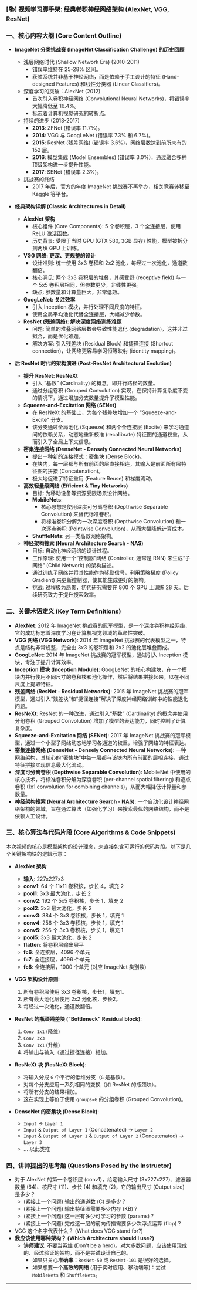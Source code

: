 ### [📚] 视频学习脚手架: 经典卷积神经网络架构 (AlexNet, VGG, ResNet)

### 一、核心内容大纲 (Core Content Outline)
-   **ImageNet 分类挑战赛 (ImageNet Classification Challenge) 的历史回顾**
    -   浅层网络时代 (Shallow Network Era) (2010-2011)
        -   错误率维持在 25-28% 区间。
        -   获胜系统并非基于神经网络，而是依赖于手工设计的特征 (Hand-designed Features) 和线性分类器 (Linear Classifiers)。
    -   深度学习的突破：AlexNet (2012)
        -   首次引入卷积神经网络 (Convolutional Neural Networks)，将错误率大幅降低至 16.4%。
        -   标志着计算机视觉研究的转折点。
    -   持续的进步 (2013-2017)
        -   **2013**: ZFNet (错误率 11.7%)。
        -   **2014**: VGG 与 GoogLeNet (错误率 7.3% 和 6.7%)。
        -   **2015**: ResNet (残差网络) (错误率 3.6%)，网络层数达到前所未有的 152 层。
        -   **2016**: 模型集成 (Model Ensembles) (错误率 3.0%)，通过融合多种顶级架构进一步提升性能。
        -   **2017**: SENet (错误率 2.3%)。
    -   挑战赛的终结
        -   2017 年后，官方的年度 ImageNet 挑战赛不再举办，相关竞赛转移至 Kaggle 等平台。

-   **经典架构详解 (Classic Architectures in Detail)**
    -   **AlexNet 架构**
        -   核心组件 (Core Components): 5 个卷积层，3 个全连接层，使用 ReLU 激活函数。
        -   历史背景: 受限于当时 GPU (GTX 580, 3GB 显存) 性能，模型被拆分到两块 GPU 上训练。
    -   **VGG 网络: 更深、更规整的设计**
        -   设计准则: 统一使用 3x3 卷积和 2x2 池化，每经过一次池化，通道数翻倍。
        -   核心洞见: 两个 3x3 卷积层的堆叠，其感受野 (receptive field) 与一个 5x5 卷积层相同，但参数更少，非线性更强。
        -   缺点: 参数量和计算量巨大，非常低效。
    -   **GoogLeNet: 关注效率**
        -   引入 Inception 模块，并行处理不同尺度的特征。
        -   使用全局平均池化代替全连接层，大幅减少参数。
    -   **ResNet (残差网络): 解决深度网络训练难题**
        -   问题: 简单的堆叠网络层数会导致性能退化 (degradation)，这并非过拟合，而是优化难题。
        -   解决方案: 引入残差块 (Residual Block) 和捷径连接 (Shortcut connection)，让网络更容易学习恒等映射 (identity mapping)。

-   **后 ResNet 时代的架构演进 (Post-ResNet Architectural Evolution)**
    -   **提升 ResNet: ResNeXt**
        -   引入 “基数” (Cardinality) 的概念，即并行路径的数量。
        -   通过分组卷积 (Grouped Convolution) 实现，在保持计算复杂度不变的情况下，通过增加分支数量提升了模型性能。
    -   **Squeeze-and-Excitation 网络 (SENet)**
        -   在 ResNeXt 的基础上，为每个残差块增加一个 "Squeeze-and-Excite" 分支。
        -   该分支通过全局池化 (Squeeze) 和两个全连接层 (Excite) 来学习通道间的依赖关系，动态地重新校准 (recalibrate) 特征图的通道权重，从而引入了全局上下文信息。
    -   **密集连接网络 (DenseNet - Densely Connected Neural Networks)**
        -   提出一种新的连接模式：密集块 (Dense Block)。
        -   在块内，每一层都与所有前面的层直接相连，其输入是前面所有层特征图的拼接 (Concatenation)。
        -   极大地促进了特征重用 (Feature Reuse) 和梯度流动。
    -   **高效轻量级网络 (Efficient & Tiny Networks)**
        -   目标: 为移动设备等资源受限场景设计网络。
        -   **MobileNets**:
            -   核心思想是使用深度可分离卷积 (Depthwise Separable Convolution) 来替代标准卷积。
            -   将标准卷积分解为一次深度卷积 (Depthwise Convolution) 和一次逐点卷积 (Pointwise Convolution)，从而大幅降低计算成本。
        -   **ShuffleNets**: 另一类高效网络架构。
    -   **神经架构搜索 (Neural Architecture Search - NAS)**
        -   目标: 自动化神经网络的设计过程。
        -   工作原理: 使用一个“控制器”网络 (Controller, 通常是 RNN) 来生成“子网络” (Child Network) 的架构描述。
        -   通过训练子网络并将其性能作为奖励信号，利用策略梯度 (Policy Gradient) 来更新控制器，使其能生成更好的架构。
        -   挑战: 过程极为昂贵，初代研究需要在 800 个 GPU 上训练 28 天。后续研究致力于提升搜索效率。

### 二、关键术语定义 (Key Term Definitions)
-   **AlexNet**: 2012 年 ImageNet 挑战赛的冠军模型，是一个深度卷积神经网络，它的成功标志着深度学习在计算机视觉领域的革命性突破。
-   **VGG 网络 (VGG Network)**: 2014 年 ImageNet 挑战赛的代表模型之一，特点是结构非常规整，完全由 3x3 的卷积层和 2x2 的池化层堆叠而成。
-   **GoogLeNet**: 2014 年 ImageNet 挑战赛的冠军模型，通过引入 Inception 模块，专注于提升计算效率。
-   **Inception 模块 (Inception Module)**: GoogLeNet 的核心构建块，在一个模块内并行使用不同尺寸的卷积核和池化操作，然后将结果拼接起来，以在不同尺度上提取特征。
-   **残差网络 (ResNet - Residual Networks)**: 2015 年 ImageNet 挑战赛的冠军模型，通过引入“残差块”和“捷径连接”解决了深度神经网络训练中的性能退化问题。
-   **ResNeXt**: ResNet 的一种改进，通过引入“基数” (Cardinality) 的概念并使用分组卷积 (Grouped Convolution) 增加了模型的表达能力，同时控制了计算复杂度。
-   **Squeeze-and-Excitation 网络 (SENet)**: 2017 年 ImageNet 挑战赛的冠军模型，通过一个小型子网络动态地学习各通道的权重，增强了网络的特征表达。
-   **密集连接网络 (DenseNet - Densely Connected Neural Networks)**: 一种网络架构，其核心的“密集块”中每一层都与该块内所有前面的层相连接，通过特征拼接实现信息最大化流动。
-   **深度可分离卷积 (Depthwise Separable Convolution)**: MobileNet 中使用的核心技术，将标准卷积分解为深度卷积 (per-channel spatial filtering) 和逐点卷积 (1x1 convolution for combining channels)，从而大幅降低计算量和参数量。
-   **神经架构搜索 (Neural Architecture Search - NAS)**: 一个自动化设计神经网络架构的领域，旨在通过算法（如强化学习）来搜索最优的网络结构，而不是依赖人工设计。

### 三、核心算法与代码片段 (Core Algorithms & Code Snippets)
本次视频的核心是模型架构的设计理念，未直接包含可运行的代码片段。以下是几个关键架构块的逻辑示意：
-   **AlexNet 架构**:
    -   **输入**: 227x227x3
    -   **conv1**: 64 个 11x11 卷积核，步长 4，填充 2
    -   **pool1**: 3x3 最大池化，步长 2
    -   **conv2**: 192 个 5x5 卷积核，步长 1，填充 2
    -   **pool2**: 3x3 最大池化，步长 2
    -   **conv3**: 384 个 3x3 卷积核，步长 1，填充 1
    -   **conv4**: 256 个 3x3 卷积核，步长 1，填充 1
    -   **conv5**: 256 个 3x3 卷积核，步长 1，填充 1
    -   **pool5**: 3x3 最大池化，步长 2
    -   **flatten**: 将卷积层输出展平
    -   **fc6**: 全连接层，4096 个单元
    -   **fc7**: 全连接层，4096 个单元
    -   **fc8**: 全连接层，1000 个单元 (对应 ImageNet 类别数)

-   **VGG 架构设计原则**:
    1.  所有卷积层使用 3x3 卷积核，步长1，填充1。
    2.  所有最大池化层使用 2x2 池化核，步长2。
    3.  每经过一次池化，通道数翻倍。

-   **ResNet 的瓶颈残差块 ("Bottleneck" Residual block)**:
    1.  `Conv 1x1` (降维)
    2.  `Conv 3x3`
    3.  `Conv 1x1` (升维)
    4.  将输出与输入（通过捷径连接）相加。

-   **ResNeXt 块 (ResNeXt Block)**:
    -   将输入分成 `G` 个平行的低维分支（`G` 是基数）。
    -   对每个分支应用一系列相同的变换（如 ResNet 的瓶颈块）。
    -   将所有分支的结果相加。
    -   这在实现上等价于使用 `groups=G` 的分组卷积 (Grouped Convolution)。

-   **DenseNet 的密集块 (Dense Block)**:
    -   `Input` -> `Layer 1`
    -   `Input` & `Output of Layer 1` (Concatenated) -> `Layer 2`
    -   `Input` & `Output of Layer 1` & `Output of Layer 2` (Concatenated) -> `Layer 3`
    -   ... 以此类推

### 四、讲师提出的思考题 (Questions Posed by the Instructor)
-   对于 AlexNet 的第一个卷积层 (conv1)，给定输入尺寸 (3x227x227)、滤波器数量 (64)、核尺寸 (11)、步长 (4) 和填充 (2)，它的输出尺寸 (Output size) 是多少？
    -   (紧接上一个问题) 输出的通道数 (C) 是多少？
    -   (紧接上一个问题) 输出特征图需要多少内存 (KB)？
    -   (紧接上一个问题) 这一层有多少可学习的参数 (params)？
    -   (紧接上一个问题) 完成这一层的前向传播需要多少次浮点运算 (flop)？
-   VGG 这个名字代表什么？ (What does VGG stand for?)
-   **我应该使用哪种架构？ (Which Architecture should I use?)**
    -   **讲师建议**: 不要当英雄 (Don't be a hero)。对大多数问题，应该使用现成的、经过验证的架构，而不是尝试设计自己的。
        -   如果只关心**准确率**：`ResNet-50` 或 `ResNet-101` 是很好的选择。
        -   如果想要一个**高效的网络** (用于实时应用、移动端等)：尝试 `MobileNets` 和 `ShuffleNets`。
        

---



